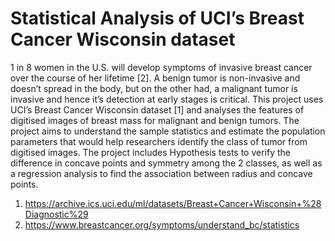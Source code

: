 # Statistical Analysis of UCI’s Breast Cancer Wisconsin dataset

1 in 8 women in the U.S. will develop symptoms of invasive breast cancer over the course of her lifetime [2]. A
benign tumor is non-invasive and doesn’t spread in the body, but on the other had, a malignant tumor is invasive
and hence it’s detection at early stages is critical. This project uses UCI’s Breast Cancer Wisconsin dataset [1]
and analyses the features of digitised images of breast mass for malignant and benign tumors. The project aims
to understand the sample statistics and estimate the population parameters that would help researchers identify
the class of tumor from digitised images. The project includes Hypothesis tests to verify the difference in
concave points and symmetry among the 2 classes, as well as a regression analysis to find the association
between radius and concave points.

1. https://archive.ics.uci.edu/ml/datasets/Breast+Cancer+Wisconsin+%28Diagnostic%29
2. https://www.breastcancer.org/symptoms/understand_bc/statistics
